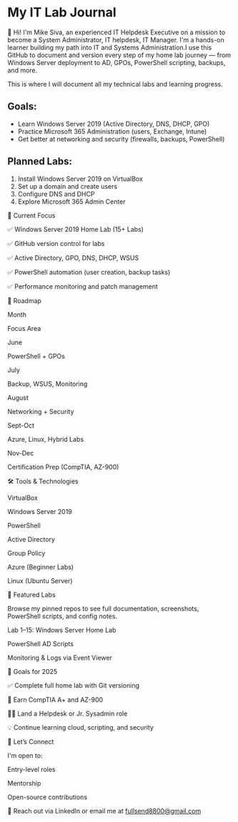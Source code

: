 # My IT Lab Journal

👋 Hi! I'm Mike Siva, an experienced IT Helpdesk Executive on a mission to become a System Administrator, IT helpdesk, IT Manager.
I'm a hands-on learner building my path into IT and Systems Administration.I use this GitHub to document and version every step of my home lab journey — from Windows Server deployment to AD, GPOs, PowerShell scripting, backups, and more.

This is where I will document all my technical labs and learning progress.

## Goals:
- Learn Windows Server 2019 (Active Directory, DNS, DHCP, GPO)
- Practice Microsoft 365 Administration (users, Exchange, Intune)
- Get better at networking and security (firewalls, backups, PowerShell)

## Planned Labs:
1. Install Windows Server 2019 on VirtualBox
2. Set up a domain and create users
3. Configure DNS and DHCP
4. Explore Microsoft 365 Admin Center



🔧 Current Focus

✅ Windows Server 2019 Home Lab (15+ Labs)

✅ GitHub version control for labs

✅ Active Directory, GPO, DNS, DHCP, WSUS

✅ PowerShell automation (user creation, backup tasks)

✅ Performance monitoring and patch management

🧭 Roadmap

Month

Focus Area

June

PowerShell + GPOs

July

Backup, WSUS, Monitoring

August

Networking + Security

Sept-Oct

Azure, Linux, Hybrid Labs

Nov-Dec

Certification Prep (CompTIA, AZ-900)

🛠️ Tools & Technologies

VirtualBox

Windows Server 2019

PowerShell

Active Directory

Group Policy

Azure (Beginner Labs)

Linux (Ubuntu Server)

📘 Featured Labs

Browse my pinned repos to see full documentation, screenshots, PowerShell scripts, and config notes.

Lab 1–15: Windows Server Home Lab

PowerShell AD Scripts

Monitoring & Logs via Event Viewer

🎯 Goals for 2025

✅ Complete full home lab with Git versioning

📜 Earn CompTIA A+ and AZ-900

👨‍💻 Land a Helpdesk or Jr. Sysadmin role

💡 Continue learning cloud, scripting, and security

🤝 Let’s Connect

I'm open to:

Entry-level roles

Mentorship

Open-source contributions

📩 Reach out via LinkedIn or email me at fullsend8800@gmail.com

